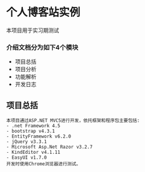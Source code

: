 # 个人博客站实例

本项目用于实习期测试

### 介绍文档分为如下4个模块
- 项目总括
- 项目分析
- 功能解析
- 开发日志
  
## 项目总括

    本项目通过ASP.NET MVC5进行开发，依托框架和程序包主要包括:
    - .net Framework 4.5
    - bootstrap v4.3.1
    - EntityFramework v6.2.0
    - jQuery v3.3.1
    - Microsoft Asp.Net Razor v3.2.7
    - KindEditor v4.1.11
    - EasyUI v1.7.0
    开发时使用Chrome浏览器进行测试。